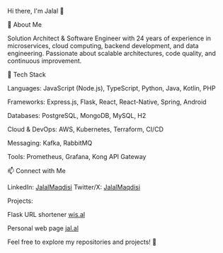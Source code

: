 Hi there, I'm Jalal 👋

🚀 About Me

Solution Architect & Software Engineer with 24 years of experience in microservices, cloud computing, backend development, and data engineering. Passionate about scalable architectures, code quality, and continuous improvement.

🔧 Tech Stack

Languages: JavaScript (Node.js), TypeScript, Python, Java, Kotlin, PHP

Frameworks: Express.js, Flask, React, React-Native, Spring, Android

Databases: PostgreSQL, MongoDB, MySQL, H2

Cloud & DevOps: AWS, Kubernetes, Terraform, CI/CD

Messaging: Kafka, RabbitMQ

Tools: Prometheus, Grafana, Kong API Gateway

📫 Connect with Me

LinkedIn: [JalalMaqdisi](https://www.linkedin.com/in/jalalmaqdisi/)
Twitter/X: [JalalMaqdisi](http://x.com/JalalMaqdisi)

Projects:

Flask URL shortener [wis.al](https://wis.al)

Personal web page [jal.al](https://jal.al)

Feel free to explore my repositories and projects! 🚀

